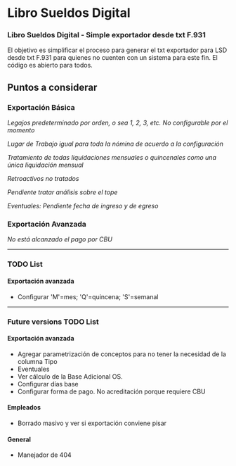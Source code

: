 # Libro Sueldos Digital

### Libro Sueldos Digital - Simple exportador desde txt F.931

El objetivo es simplificar el proceso para generar el txt exportador para LSD desde txt F.931 para quienes no cuenten con un sistema para este fin.
El código es abierto para todos.


## Puntos a considerar

### Exportación Básica

_Legajos predeterminado por orden, o sea 1, 2, 3, etc. No configurable por el momento_

_Lugar de Trabajo igual para toda la nómina de acuerdo a la configuración_

_Tratamiento de todas liquidaciones mensuales o quincenales como una única liquidación mensual_

_Retroactivos no tratados_

_Pendiente tratar análisis sobre el tope_

_Eventuales: Pendiente fecha de ingreso y de egreso_

### Exportación Avanzada

_No está alcanzado el pago por CBU_

---

### TODO List

#### Exportación avanzada

* Configurar 'M'=mes; 'Q'=quincena; 'S'=semanal

---

### Future versions TODO List

#### Exportación avanzada
* Agregar parametrización de conceptos para no tener la necesidad de la columna Tipo
* Eventuales
* Ver cálculo de la Base Adicional OS.
* Configurar días base
* Configurar forma de pago. No acreditación porque requiere CBU


#### Empleados
* Borrado masivo y ver si exportación conviene pisar

#### General
* Manejador de 404